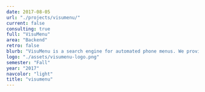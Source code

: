 ```yaml
---
date: 2017-08-05
url: "./projects/visumenu/"
current: false
consulting: true
full: "VisuMenu"
area: "Backend"
retro: false
blurb: "VisuMenu is a search engine for automated phone menus. We provided a backend implementation for UC Berkeley’s phone systems and building a Facebook chatbot for users to interact with the menus."
logo: "./assets/visumenu-logo.png"
semester: "Fall"
year: "2017"
navcolor: "light"
title: "visumenu"
---
```

